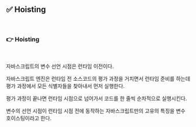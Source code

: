 ## ✅ Hoisting

<br>

### 👉 Hoisting

<br>

자바스크립트의 변수 선언 시점은 런타임 이전이다.

자바스크립트 엔진은 런타임 전 소스코드의 평가 과정을 거치면서 런타임 준비를 하는데 평가 과정에서 모든 식별자들을 찾아내서 먼저 실행한다.

평가 과정이 끝나면 런타임 시점으로 넘어가서 코드를 한 줄씩 순차적으로 실행시킨다.

변수의 선언 시점이 런타임 시점 전에 동작하는 자바스크립트만의 고유의 특징을 변수 호이스팅이라고 한다.